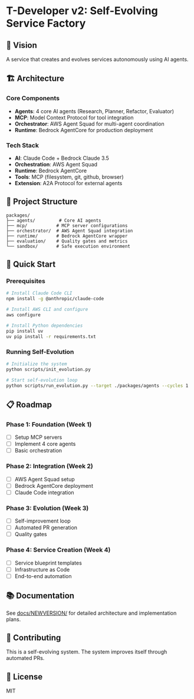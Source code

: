 # T-Developer v2: Self-Evolving Service Factory

## 🎯 Vision
A service that creates and evolves services autonomously using AI agents.

## 🏗️ Architecture

### Core Components
- **Agents**: 4 core AI agents (Research, Planner, Refactor, Evaluator)
- **MCP**: Model Context Protocol for tool integration
- **Orchestrator**: AWS Agent Squad for multi-agent coordination
- **Runtime**: Bedrock AgentCore for production deployment

### Tech Stack
- **AI**: Claude Code + Bedrock Claude 3.5
- **Orchestration**: AWS Agent Squad
- **Runtime**: Bedrock AgentCore
- **Tools**: MCP (filesystem, git, github, browser)
- **Extension**: A2A Protocol for external agents

## 📁 Project Structure
```
packages/
├── agents/         # Core AI agents
├── mcp/           # MCP server configurations
├── orchestrator/  # AWS Agent Squad integration
├── runtime/       # Bedrock AgentCore wrapper
├── evaluation/    # Quality gates and metrics
└── sandbox/       # Safe execution environment
```

## 🚀 Quick Start

### Prerequisites
```bash
# Install Claude Code CLI
npm install -g @anthropic/claude-code

# Install AWS CLI and configure
aws configure

# Install Python dependencies
pip install uv
uv pip install -r requirements.txt
```

### Running Self-Evolution
```bash
# Initialize the system
python scripts/init_evolution.py

# Start self-evolution loop
python scripts/run_evolution.py --target ./packages/agents --cycles 1
```

## 📋 Roadmap

### Phase 1: Foundation (Week 1)
- [ ] Setup MCP servers
- [ ] Implement 4 core agents
- [ ] Basic orchestration

### Phase 2: Integration (Week 2)
- [ ] AWS Agent Squad setup
- [ ] Bedrock AgentCore deployment
- [ ] Claude Code integration

### Phase 3: Evolution (Week 3)
- [ ] Self-improvement loop
- [ ] Automated PR generation
- [ ] Quality gates

### Phase 4: Service Creation (Week 4)
- [ ] Service blueprint templates
- [ ] Infrastructure as Code
- [ ] End-to-end automation

## 📚 Documentation
See [docs/NEWVERSION/](docs/NEWVERSION/) for detailed architecture and implementation plans.

## 🤝 Contributing
This is a self-evolving system. The system improves itself through automated PRs.

## 📄 License
MIT